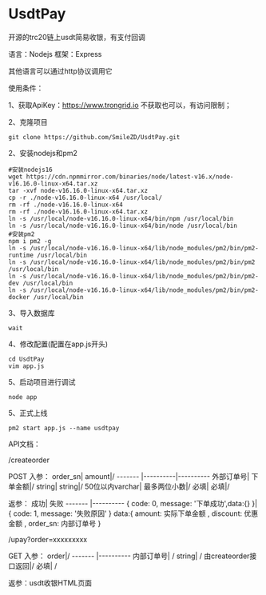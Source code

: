 # UsdtPay
开源的trc20链上usdt简易收银，有支付回调

语言：Nodejs
框架：Express

其他语言可以通过http协议调用它

使用条件：

1、获取ApiKey：https://www.trongrid.io
不获取也可以，有访问限制；

2、克隆项目
```
git clone https://github.com/SmileZD/UsdtPay.git
```
2、安装nodejs和pm2
```
#安装nodejs16
wget https://cdn.npmmirror.com/binaries/node/latest-v16.x/node-v16.16.0-linux-x64.tar.xz
tar -xvf node-v16.16.0-linux-x64.tar.xz
cp -r ./node-v16.16.0-linux-x64 /usr/local/
rm -rf ./node-v16.16.0-linux-x64
rm -rf ./node-v16.16.0-linux-x64.tar.xz
ln -s /usr/local/node-v16.16.0-linux-x64/bin/npm /usr/local/bin
ln -s /usr/local/node-v16.16.0-linux-x64/bin/node /usr/local/bin
#安装pm2
npm i pm2 -g
ln -s /usr/local/node-v16.16.0-linux-x64/lib/node_modules/pm2/bin/pm2-runtime /usr/local/bin
ln -s /usr/local/node-v16.16.0-linux-x64/lib/node_modules/pm2/bin/pm2 /usr/local/bin
ln -s /usr/local/node-v16.16.0-linux-x64/lib/node_modules/pm2/bin/pm2-dev /usr/local/bin
ln -s /usr/local/node-v16.16.0-linux-x64/lib/node_modules/pm2/bin/pm2-docker /usr/local/bin
```
3、导入数据库
```
wait
```
4、修改配置(配置在app.js开头)
```
cd UsdtPay
vim app.js
```
5、启动项目进行调试
```
node app
```
5、正式上线
```
pm2 start app.js --name usdtpay
```

API文档：

/createorder

  POST 
  入参：
  order_sn| amount|/
  ------- |----------|----------
  外部订单号| 下单金额|/
  string| string|/
  50位以内varchar| 最多两位小数|/
  必填| 必填|/

返参：
  成功| 失败
  ------- |----------
  { code: 0, message: '下单成功',data:{} }| { code: 1, message: '失败原因' }
data:{ amount: 实际下单金额 , discount: 优惠金额 , order_sn: 内部订单号 }

/upay?order=xxxxxxxxx

GET
  入参：
  order|/
  ------- |----------
  内部订单号| /
  string| /
  由createorder接口返回|/
  必填| /
  
 返参：usdt收银HTML页面
